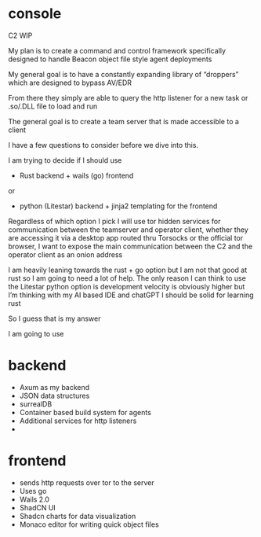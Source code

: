 # console
C2 WIP



My plan is to create a command and control framework specifically designed to handle Beacon object file style agent deployments

My general goal is to have a constantly expanding library of “droppers” which are designed to bypass AV/EDR 

From there they simply are able to query the http listener for a new task or .so/.DLL file to load and run 

The general goal is to create a team server that is made accessible to a client 

I have a few questions to consider before we dive into this.  


I am trying to decide if I should use 


- Rust backend + wails (go) frontend  

or 
- python (Litestar) backend + jinja2 templating for the frontend 


Regardless of which option I pick I will use tor hidden services for communication between the teamserver and operator client,   whether they are accessing it via a desktop app routed thru Torsocks or the official tor browser, I want to expose the main communication between the C2 and the operator client as an onion address 

I am heavily leaning towards the rust + go option but I am not that good at rust so I am going to need a lot of help. 
The only reason I can think to use the Litestar python option is development velocity is obviously higher but I’m thinking with my AI based IDE and chatGPT I should be solid for learning rust 

So I guess that is my answer 

I am going to use

# backend
- Axum as my backend
- JSON data structures 
- surrealDB 
- Container based build system for agents 
- Additional services for http listeners
- 

# frontend 
- sends http requests over tor to the server 
- Uses go
- Wails 2.0
- ShadCN UI
- Shadcn charts for data visualization 
- Monaco editor for writing quick object files 






